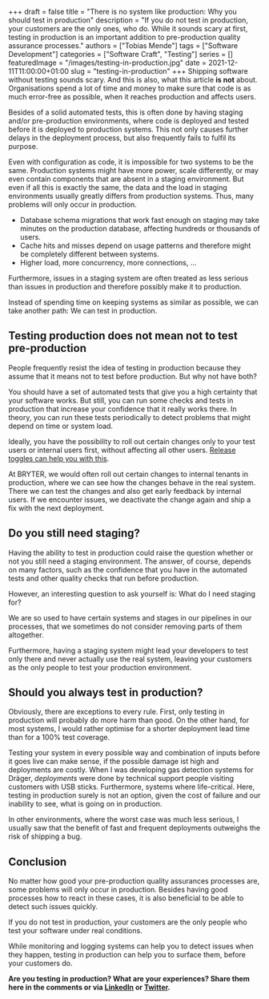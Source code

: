 +++ 
draft = false
title = "There is no system like production: Why you should test in production"
description = "If you do not test in production, your customers are the only ones, who do. While it sounds scary at first, testing in production is an important addition to pre-production quality assurance processes."
authors = ["Tobias Mende"]
tags = ["Software Development"]
categories = ["Software Craft", "Testing"]
series = []
featuredImage = "/images/testing-in-production.jpg"
date = 2021-12-11T11:00:00+01:00
slug = "testing-in-production"
+++
Shipping software without testing sounds scary. And this is also, what this article **is not** about. Organisations spend a lot of time and money to make sure that code is as much error-free as possible, when it reaches production and affects users.

Besides of a solid automated tests, this is often done by having staging and/or pre-production environments, where code is deployed and tested before it is deployed to production systems. This not only causes further delays in the deployment process, but also frequently fails to fulfil its purpose.

Even with configuration as code, it is impossible for two systems to be the same. Production systems might have more power, scale differently, or may even contain components that are absent in a staging environment. But even if all this is exactly the same, the data and the load in staging environments usually greatly differs from production systems. Thus, many problems will only occur in production. 

- Database schema migrations that work fast enough on staging may take minutes on the production database, affecting hundreds or thousands of users. 
- Cache hits and misses depend on usage patterns and therefore might be completely different between systems.
- Higher load, more concurrency, more connections, …

Furthermore, issues in a staging system are often treated as less serious than issues in production and therefore possibly make it to production.

Instead of spending time on keeping systems as similar as possible, we can take another path: We can test in production.

## Testing production does not mean not to test pre-production
People frequently resist the idea of testing in production because they assume that it means not to test before production. But why not have both?

You should have a set of automated tests that give you a high certainty that your software works. But still, you can run some checks and tests in production that increase your confidence that it really works there. In theory, you can run these tests periodically to detect problems that might depend on time or system load.

Ideally, you have the possibility to roll out certain changes only to your test users or internal users first, without affecting all other users. [Release toggles can help you with this](/blog/decoupling-deployments-and-releases/).

At BRYTER, we would often roll out certain changes to internal tenants in production, where we can see how the changes behave in the real system. There we can test the changes and also get early feedback by internal users. If we encounter issues, we deactivate the change again and ship a fix with the next deployment.

## Do you still need staging?
Having the ability to test in production could raise the question whether or not you still need a staging environment. The answer, of course, depends on many factors, such as the confidence that you have in the automated tests and other quality checks that run before production.

However, an interesting question to ask yourself is: What do I need staging for?

We are so used to have certain systems and stages in our pipelines in our processes, that we sometimes do not consider removing parts of them altogether.

Furthermore, having a staging system might lead your developers to test only there and never actually use the real system, leaving your customers as the only people to test your production environment.

## Should you always test in production?
Obviously, there are exceptions to every rule. First, only testing in production will probably do more harm than good. On the other hand, for most systems, I would rather optimise for a shorter deployment lead time than for a 100% test coverage.

Testing your system in every possible way and combination of inputs before it goes live can make sense, if the possible damage ist high and deployments are costly. When I was developing gas detection systems for Dräger, *deployments* were done by technical support people visiting customers with USB sticks. Furthermore, systems where life-critical. Here, testing in production surely is not an option, given the cost of failure and our inability to see, what is going on in production.

In other environments, where the worst case was much less serious, I usually saw that the benefit of fast and frequent deployments outweighs the risk of shipping a bug.  

## Conclusion
No matter how good your pre-production quality assurances processes are, some problems will only occur in production. Besides having good processes how to react in these cases, it is also beneficial to be able to detect such issues quickly.

If you do not test in production, your customers are the only people who test your software under real conditions.

While monitoring and logging systems can help you to detect issues when they happen, testing in production can help you to surface them, before your customers do.

**Are you testing in production? What are your experiences? Share them here in the comments or via [LinkedIn](https://www.linkedin.com/in/tobiasmende/) or [Twitter](https://twitter.com/Tobias_Mende).**
